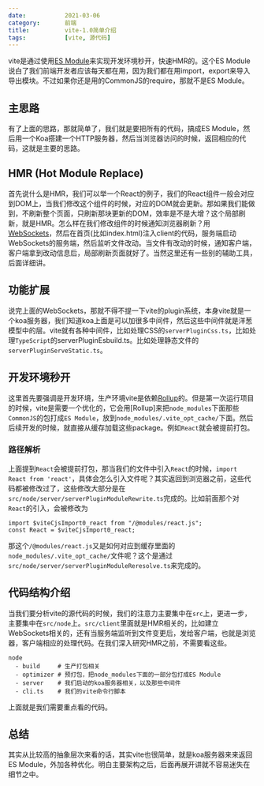 ```yaml
---
date:           2021-03-06
category:       前端
title:          vite-1.0简单介绍
tags:           [vite, 源代码]
---
```


vite是通过使用[ES Module](https://developer.mozilla.org/en-US/docs/Web/JavaScript/Guide/Modules)来实现开发环境秒开，快速HMR的。这个ES Module说白了我们前端开发者应该每天都在用，因为我们都在用import，export来导入导出模块。不过如果你还是用的CommonJS的require，那就不是ES Module。
<!--more-->

## 主思路
有了上面的思路，那就简单了，我们就是要把所有的代码，搞成ES Module，然后用一个Koa搭建一个HTTP服务器，然后当浏览器访问的时候，返回相应的代码，这就是主要的思路。

## HMR (Hot Module Replace)
首先说什么是HMR，我们可以举一个React的例子，我们的React组件一般会对应到DOM上，当我们修改这个组件的时候，对应的DOM就会更新。那如果我们能做到，不刷新整个页面，只刷新那块更新的DOM，效率是不是大增？这个局部刷新，就是HMR。怎么样在我们修改组件的时候通知浏览器刷新？用[WebSockets](https://github.com/websockets/ws)，然后在首页(比如index.html)注入client的代码，服务端启动WebSockets的服务端，然后监听文件改动。当文件有改动的时候，通知客户端，客户端拿到改动信息后，局部刷新页面就好了。当然这里还有一些别的辅助工具，后面详细讲。

## 功能扩展
说完上面的WebSockets，那就不得不提一下vite的plugin系统，本身vite就是一个koa服务器，我们知道koa上面是可以加很多中间件，然后这些中间件就是洋葱模型中的层。vite就有各种中间件，比如处理CSS的`serverPluginCss.ts`，比如处理`TypeScript`的serverPluginEsbuild.ts。比如处理静态文件的`serverPluginServeStatic.ts`。

## 开发环境秒开
这里首先要强调是开发环境，生产环境vite是依赖[Rollup](https://github.com/rollup/rollup)的。但是第一次运行项目的时候，vite是需要一个优化的，它会用[Rollup]来把`node_modules`下面那些`CommonJS`的包打成`ES Module`，放到`node_modules/.vite_opt_cache/`下面。然后后续开发的时候，就直接从缓存加载这些package。例如`React`就会被提前打包。

### 路径解析
上面提到`React`会被提前打包，那当我们的文件中引入`React`的时候，`import React from 'react'`，具体会怎么引入文件呢？其实返回到浏览器之前，这些代码都被修改过了，这些修改大部分是在`src/node/server/serverPluginModuleRewrite.ts`完成的。比如前面那个对`React`的引入，会被修改为
```
import $viteCjsImport0_react from "/@modules/react.js";
const React = $viteCjsImport0_react;
```
那这个`/@modules/react.js`又是如何对应到缓存里面的`node_modules/.vite_opt_cache/`文件呢？这个是通过`src/node/server/serverPluginModuleReresolve.ts`来完成的。

## 代码结构介绍
当我们要分析vite的源代码的时候，我们的注意力主要集中在`src`上，更进一步，主要集中在`src/node`上。`src/client`里面就是HMR相关的，比如建立WebSockets相关的，还有当服务端监听到文件变更后，发给客户端，也就是浏览器，客户端相应的处理代码。在我们深入研究HMR之前，不需要看这些。

```
node
  - build     # 生产打包相关
  - optimizer # 预打包，把node_modules下面的一部分包打成ES Module
  - server    # 我们启动的koa服务器相关，以及那些中间件
  - cli.ts    # 我们的vite命令行脚本
```
上面就是我们需要重点看的代码。
## 总结
其实从比较高的抽象层次来看的话，其实vite也很简单，就是koa服务器来来返回ES Module，外加各种优化。明白主要架构之后，后面再展开讲就不容易迷失在细节之中。
